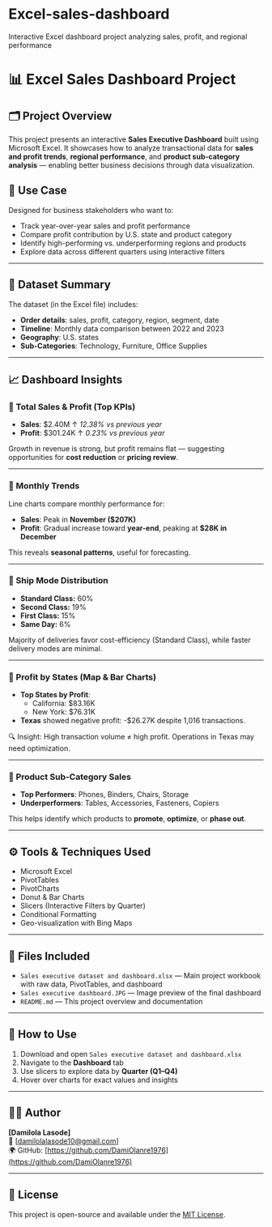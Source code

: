 # Excel-sales-dashboard
Interactive Excel dashboard project analyzing sales, profit, and regional performance

# 📊 Excel Sales Dashboard Project

## 🗂️ Project Overview
This project presents an interactive **Sales Executive Dashboard** built using Microsoft Excel. It showcases how to analyze transactional data for **sales and profit trends**, **regional performance**, and **product sub-category analysis** — enabling better business decisions through data visualization.

## 💼 Use Case
Designed for business stakeholders who want to:
- Track year-over-year sales and profit performance
- Compare profit contribution by U.S. state and product category
- Identify high-performing vs. underperforming regions and products
- Explore data across different quarters using interactive filters

---

## 🧾 Dataset Summary
The dataset (in the Excel file) includes:
- **Order details**: sales, profit, category, region, segment, date
- **Timeline**: Monthly data comparison between 2022 and 2023
- **Geography**: U.S. states
- **Sub-Categories**: Technology, Furniture, Office Supplies

---

## 📈 Dashboard Insights

### 🔹 Total Sales & Profit (Top KPIs)
- **Sales**: $2.40M ↑ *12.38% vs previous year*
- **Profit**: $301.24K ↑ *0.23% vs previous year*

Growth in revenue is strong, but profit remains flat — suggesting opportunities for **cost reduction** or **pricing review**.

---

### 🔹 Monthly Trends
Line charts compare monthly performance for:
- **Sales**: Peak in **November ($207K)**  
- **Profit**: Gradual increase toward **year-end**, peaking at **$28K in December**

This reveals **seasonal patterns**, useful for forecasting.

---

### 🔹 Ship Mode Distribution
- **Standard Class:** 60%
- **Second Class:** 19%
- **First Class:** 15%
- **Same Day:** 6%

Majority of deliveries favor cost-efficiency (Standard Class), while faster delivery modes are minimal.

---

### 🔹 Profit by States (Map & Bar Charts)
- **Top States by Profit**:  
  - California: $83.16K  
  - New York: $76.31K  
- **Texas** showed negative profit: -$26.27K despite 1,016 transactions.

🔍 Insight: High transaction volume ≠ high profit. Operations in Texas may need optimization.

---

### 🔹 Product Sub-Category Sales
- **Top Performers**: Phones, Binders, Chairs, Storage
- **Underperformers**: Tables, Accessories, Fasteners, Copiers

This helps identify which products to **promote**, **optimize**, or **phase out**.

---

## ⚙️ Tools & Techniques Used
- Microsoft Excel
- PivotTables
- PivotCharts
- Donut & Bar Charts
- Slicers (Interactive Filters by Quarter)
- Conditional Formatting
- Geo-visualization with Bing Maps

---

## 📂 Files Included
- `Sales executive dataset and dashboard.xlsx` — Main project workbook with raw data, PivotTables, and dashboard
- `Sales executive dashboard.JPG` — Image preview of the final dashboard
- `README.md` — This project overview and documentation

---

## 📌 How to Use
1. Download and open `Sales executive dataset and dashboard.xlsx`
2. Navigate to the **Dashboard** tab
3. Use slicers to explore data by **Quarter (Q1–Q4)**
4. Hover over charts for exact values and insights

---

## 👩‍💻 Author
**[Damilola Lasode]**  
📧 [damilolalasode10@gmail.com]  
🌍 GitHub: [https://github.com/DamiOlanre1976](https://github.com/DamiOlanre1976)

---

## 📜 License
This project is open-source and available under the [MIT License](LICENSE).

